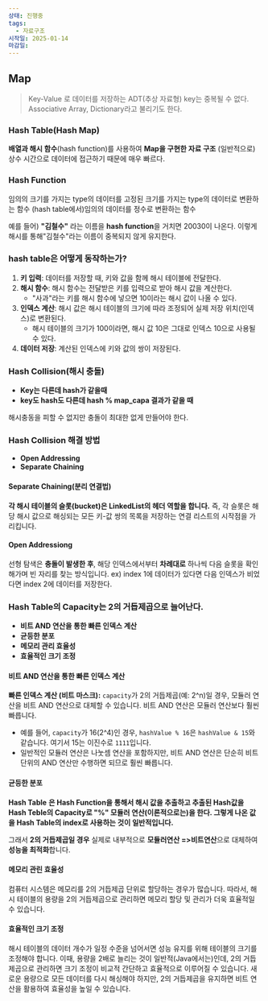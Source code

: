 ```yaml
---
상태: 진행중
tags:
  - 자료구조
시작일: 2025-01-14
마감일:
---
```

## Map
> Key-Value 로 데이터를 저장하는 ADT(추상 자료형)
> key는 중복될 수 없다.
> Associative Array, Dictionary라고 불리기도 한다.

### Hash Table(Hash Map)
**배열과 해시 함수**(hash function)를 사용하여 **Map을 구현한 자료 구조**
(일반적으로) 상수 시간으로 데이터에 접근하기 때문에 매우 빠르다.

### Hash Function
임의의 크기를 가지는 type의 데이터를 고정된 크기를 가지는 type의 데이터로 변환하는 함수
(hash table에서)임의의 데이터를 정수로 변환하는 함수

예를 들어)  **"김철수"** 라는 이름을 **hash function**을 거치면 20030이 나온다. 이렇게 해시를 통해"김철수"라는 이름이 중복되지 않게 유지한다.

### hash table은 어떻게 동작하는가?
1. **키 입력**: 데이터를 저장할 때, 키와 값을 함께 해시 테이블에 전달한다.
2. **해시 함수**: 해시 함수는 전달받은 키를 입력으로 받아 해시 값을 계산한다.
	- "사과"라는 키를 해시 함수에 넣으면 10이라는 해시 값이 나올 수 있다.
3. **인덱스 계산**: 해시 값은 해시 테이블의 크기에 따라 조정되어 실제 저장 위치(인덱스)로 변환된다.
	- 해시 테이블의 크기가 100이라면, 해시 값 10은 그대로 인덱스 10으로 사용될 수 있다.
4. **데이터 저장**: 계산된 인덱스에 키와 값의 쌍이 저장된다.

### Hash Collision(해시 충돌)
- **Key는 다른데 hash가 같을때**
- **key도 hash도 다른데 hash % map_capa 결과가 같을 때**

해시충동을 피할 수 없지만 충돌이 최대한 없게 만들어야 한다.

### Hash Collision 해결 방법
- **Open Addressing**
- **Separate Chaining**

#### Separate Chaining(분리 연결법)
**각 해시 테이블의 슬롯(bucket)은 LinkedList의 헤더 역할을 합니다.** 즉, 각 슬롯은 해당 해시 값으로 해싱되는 모든 키-값 쌍의 목록을 저장하는 연결 리스트의 시작점을 가리킵니다.

#### Open Addressiong
선형 탐색은 **충돌이 발생한 후**, 해당 인덱스에서부터 **차례대로** 하나씩 다음 슬롯을 확인해가며 빈 자리를 찾는 방식입니다.
	ex) index 1에 데이터가 있다면 다음 인덱스가 비었다면 index 2에 데이터를 저장한다.


### Hash Table의 Capacity는 2의 거듭제곱으로 늘어난다.
- **비트 AND 연산을 통한 빠른 인덱스 계산**
- **균등한 분포**
- **메모리 관리 효율성**
- **효율적인 크기 조정**

#### 비트 AND 연산을 통한 빠른 인덱스 계산
**빠른 인덱스 계산 (비트 마스크):** `capacity`가 2의 거듭제곱(예: 2^n)일 경우, 모듈러 연산을 비트 AND 연산으로 대체할 수 있습니다. 비트 AND 연산은 모듈러 연산보다 훨씬 빠릅니다.

- 예를 들어, `capacity`가 16(2^4)인 경우, `hashValue % 16`은 `hashValue & 15`와 같습니다. 여기서 15는 이진수로 `1111`입니다.
- 일반적인 모듈러 연산은 나눗셈 연산을 포함하지만, 비트 AND 연산은 단순히 비트 단위의 AND 연산만 수행하면 되므로 훨씬 빠릅니다.
#### 균등한 분포
**Hash Table** **은 Hash Function을 통해서 해시 값을 추출하고 추출된 Hash값을 Hash Teble의 Capacity로 "%" 모듈러 연산(이론적으로는)을 한다. 그렇게 나온 값을 Hash Table의 index로 사용하는 것이 일반적입니다.**

그래서 **2의 거듭제곱일 경우** 실제로 내부적으로 **모듈러연산 =>비트연산**으로 대체하여 **성능을 최적화**합니다.

#### 메모리 관린 효율성
컴퓨터 시스템은 메모리를 2의 거듭제곱 단위로 할당하는 경우가 많습니다. 따라서, 해시 테이블의 용량을 2의 거듭제곱으로 관리하면 메모리 할당 및 관리가 더욱 효율적일 수 있습니다.

#### 효율적인 크기 조정
해시 테이블의 데이터 개수가 일정 수준을 넘어서면 성능 유지를 위해 테이블의 크기를 조정해야 합니다. 이때, 용량을 2배로 늘리는 것이 일반적(Java에서는)인데, 2의 거듭제곱으로 관리하면 크기 조정이 비교적 간단하고 효율적으로 이루어질 수 있습니다. 새로운 용량으로 모든 데이터를 다시 해싱해야 하지만, 2의 거듭제곱을 유지하면 비트 연산을 활용하여 효율성을 높일 수 있습니다.